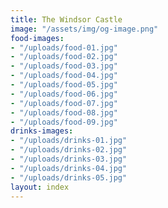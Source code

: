 ```yaml
---
title: The Windsor Castle
image: "/assets/img/og-image.png"
food-images:
- "/uploads/food-01.jpg"
- "/uploads/food-02.jpg"
- "/uploads/food-03.jpg"
- "/uploads/food-04.jpg"
- "/uploads/food-05.jpg"
- "/uploads/food-06.jpg"
- "/uploads/food-07.jpg"
- "/uploads/food-08.jpg"
- "/uploads/food-09.jpg"
drinks-images:
- "/uploads/drinks-01.jpg"
- "/uploads/drinks-02.jpg"
- "/uploads/drinks-03.jpg"
- "/uploads/drinks-04.jpg"
- "/uploads/drinks-05.jpg"
layout: index
---
```


